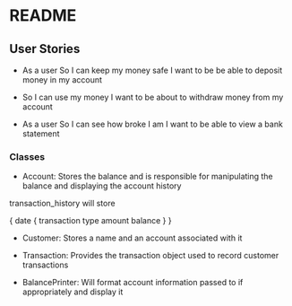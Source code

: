 
# README

## User Stories

- As a user
So I can keep my money safe
I want to be be able to deposit money in my account

- So I can use my money
I want to be about to withdraw money from my account

- As a user
So I can see how broke I am
I want to be able to view a bank statement

### Classes

- Account: Stores the balance and is responsible for manipulating the balance
and displaying the account history

transaction_history will store

{
  date {
    transaction type
    amount
    balance
  }
}



- Customer: Stores a name and an account associated with it

- Transaction: Provides the transaction object used to record customer transactions

- BalancePrinter: Will format account information passed to if appropriately and display it
